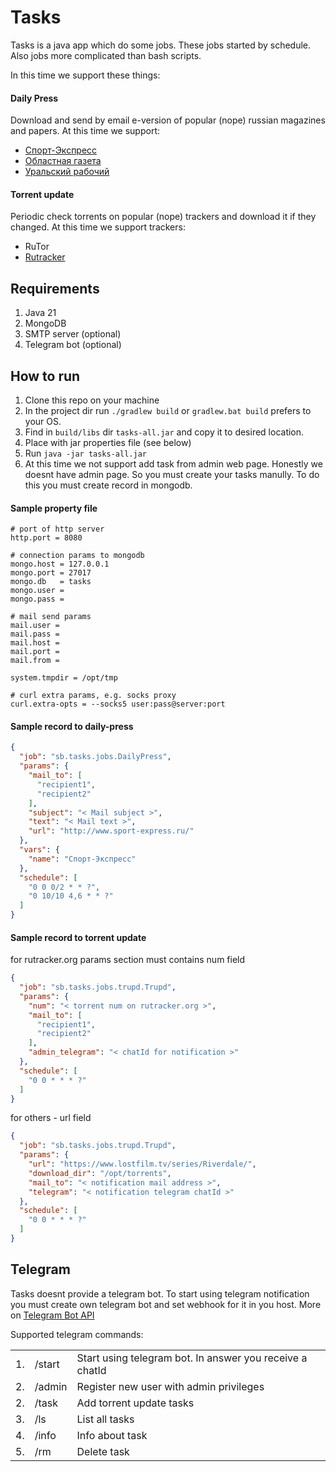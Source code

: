 # Tasks

Tasks is a java app which do some jobs. These jobs started by schedule. Also jobs more complicated than bash scripts.

In this time we support these things:

#### Daily Press

Download and send by email e-version of popular (nope) russian magazines and papers.
At this time we support:

- [Спорт-Экспресс](https://www.sport-express.ru)
- [Областная газета](https://www.oblgazeta.ru)
- [Уральский рабочий](https://уральский-рабочий.рф)

#### Torrent update

Periodic check torrents on popular (nope) trackers and download it if they changed.
At this time we support trackers:

- RuTor
- [Rutracker](https://rutracker.org)

## Requirements

1. Java 21
2. MongoDB
3. SMTP server (optional)
4. Telegram bot (optional)

## How to run

1. Clone this repo on your machine
2. In the project dir run ```./gradlew build``` or ```gradlew.bat build``` prefers to your OS.
3. Find in ```build/libs``` dir  ```tasks-all.jar``` and copy it to desired location.
4. Place with jar properties file (see below)
5. Run ```java -jar tasks-all.jar```
6. At this time we not support add task from admin web page. Honestly we doesnt have admin page.
   So you must create your tasks manully. To do this you must create record in mongodb.

#### Sample property file

```
# port of http server
http.port = 8080

# connection params to mongodb
mongo.host = 127.0.0.1
mongo.port = 27017
mongo.db   = tasks
mongo.user =
mongo.pass =

# mail send params
mail.user = 
mail.pass = 
mail.host = 
mail.port = 
mail.from = 

system.tmpdir = /opt/tmp

# curl extra params, e.g. socks proxy
curl.extra-opts = --socks5 user:pass@server:port
```

#### Sample record to daily-press

```json
{
  "job": "sb.tasks.jobs.DailyPress",
  "params": {
    "mail_to": [
      "recipient1",
      "recipient2"
    ],
    "subject": "< Mail subject >",
    "text": "< Mail text >",
    "url": "http://www.sport-express.ru/"
  },
  "vars": {
    "name": "Спорт-Экспресс"
  },
  "schedule": [
    "0 0 0/2 * * ?",
    "0 10/10 4,6 * * ?"
  ]
}
```

#### Sample record to torrent update

for rutracker.org params section must contains num field

```json
{
  "job": "sb.tasks.jobs.trupd.Trupd",
  "params": {
    "num": "< torrent num on rutracker.org >",
    "mail_to": [
      "recipient1",
      "recipient2"
    ],
    "admin_telegram": "< chatId for notification >"
  },
  "schedule": [
    "0 0 * * * ?"
  ]
}
```

for others - url field

```json
{
  "job": "sb.tasks.jobs.trupd.Trupd",
  "params": {
    "url": "https://www.lostfilm.tv/series/Riverdale/",
    "download_dir": "/opt/torrents",
    "mail_to": "< notification mail address >",
    "telegram": "< notification telegram chatId >"
  },
  "schedule": [
    "0 0 * * * ?"
  ]
}

```

## Telegram

Tasks doesnt provide a telegram bot.
To start using telegram notification you must create own telegram bot and set webhook for it in you host.
More on [Telegram Bot API](https://core.telegram.org/bots/api)

Supported telegram commands:
<table>
<tr>
    <td>1.</td>
    <td>/start</td>
    <td>Start using telegram bot. In answer you receive a chatId</td>
</tr>
<tr>
    <td>2.</td>
    <td>/admin</td>
    <td>Register new user with admin privileges</td>
</tr>
<tr>
    <td>2.</td>
    <td>/task</td>
    <td>Add torrent update tasks</td>
</tr>
<tr>
    <td>3.</td>
    <td>/ls</td>
    <td>List all tasks</td>
</tr>
<tr>
    <td>4.</td>
    <td>/info</td>
    <td>Info about task</td>
</tr>
<tr>
    <td>5.</td>
    <td>/rm</td>
    <td>Delete task</td>
</tr>
</table>
